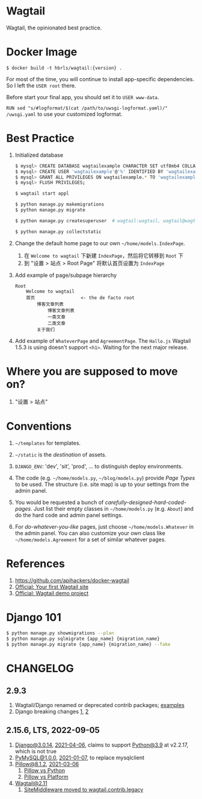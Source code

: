 Wagtail
==

Wagtail, the opinionated best practice.

Docker Image
==

    $ docker build -t hbrls/wagtail:{version} .

For most of the time, you will continue to install app-specific dependencies. So I left the `USER root` there.

Before start your final app, you should set it to `USER www-data`.

`RUN sed "s/#logformat/$(cat /path/to/uwsgi-logformat.yaml)/" /uwsgi.yaml` to use your customized logformat.

Best Practice
==

1. Initialized database

    ```bash
    $ mysql> CREATE DATABASE wagtailexample CHARACTER SET utf8mb4 COLLATE utf8mb4_general_ci;
    $ mysql> CREATE USER 'wagtailexample'@'%' IDENTIFIED BY 'wagtailexample';
    $ mysql> GRANT ALL PRIVILEGES ON wagtailexample.* TO 'wagtailexample'@'%'
    $ mysql> FLUSH PRIVILEGES;
    
    $ wagtail start appl
    
    $ python manage.py makemigrations
    $ python manage.py migrate
    
    $ python manage.py createsuperuser  # wagtail:wagtail, wagtail@wagtailexample.com
    
    $ python manage.py collectstatic
    ```

2.  Change the default home page to our own `~/home/models.IndexPage`.

    1. 在 `Welcome to wagtail` 下新建 `IndexPage`，然后将它转移到 `Root` 下
    2. 到 "设置 > 站点 > Root Page" 将默认首页设置为 `IndexPage`

2. Add example of page/subpage hierarchy

       Root
           Welcome to wagtail
           首页                 <- the de facto root
               博客文章列表
                   博客文章列表
                   一类文章
                   二类文章
               关于我们

3. Add example of `WhateverPage` and `AgreementPage`. The `Hallo.js` Wagtail 1.5.3 is using doesn't support `<h1>`. Waiting for the next major release.

Where you are supposed to move on?
==

1. "设置 > 站点"

Conventions
==

1. `~/templates` for templates.

2. `~/static` is the *destination* of assets.

3. `DJANGO_ENV`: 'dev', 'sit', 'prod', ... to distinguish deploy environments.

4. The code (e.g. `~/home/models.py`, `~/blog/models.py`) provide *Page Types* to be used. The structure (i.e. site map) is up to your settings from the admin panel.

5. You would be requested a bunch of *carefully-designed-hard-coded-pages*. Just list their empty classes in `~/home/models.py` (e.g. `About`) and do the hard code and admin panel settings.

6. For *do-whatever-you-like* pages, just choose `~/home/models.Whatever` in the admin panel. You can also customize your own class like `~/home/models.Agreement` for a set of similar whatever pages.

References
==

1. https://github.com/apihackers/docker-wagtail
2. [Official: Your first Wagtail site](http://docs.wagtail.io/en/latest/getting_started/tutorial.html)
3. [Official: Wagtail demo project](https://github.com/torchbox/wagtaildemo)

Django 101
==

```bash
$ python manage.py showmigrations --plan
$ python manage.py sqlmigrate {app_name} {migration_name}
$ python manage.py migrate {app_name} {migration_name} --fake
```

CHANGELOG
==

2.9.3
--

1. Wagtail/Django renamed or deprecated contrib packages; [examples](https://github.com/wagtail/wagtail/blob/v2.6.3/docs/advanced_topics/settings.rst)
2. Django breaking changes [1](https://docs.djangoproject.com/en/3.1/releases/1.9/#assignment-tag), [2](https://github.com/wagtail/django-modelcluster/issues/89)

2.15.6, LTS, 2022-09-05
--

1. Django@3.0.14, [2021-04-06](https://docs.djangoproject.com/en/5.1/releases/), claims to support Python@3.9 at v2.2.17, which is not true
2. PyMySQL@1.0.0, [2021-01-07](https://github.com/PyMySQL/PyMySQL/blob/main/CHANGELOG.md#v100), to replace mysqlclient
3. Pillow@8.1.2, [2021-03-06](https://github.com/python-pillow/Pillow/blob/main/CHANGES.rst#812-2021-03-06)
   1. [Pillow vs Python](https://pillow.readthedocs.io/en/latest/installation/python-support.html)
   2. [Pillow vs Platform](https://pillow.readthedocs.io/en/latest/installation/platform-support.html)
4. Wagtail@2.11
   1. [SiteMiddleware moved to wagtail.contrib.legacy](https://github.com/wagtail/wagtail/blob/v2.11/docs/releases/2.11.rst#sitemiddleware-moved-to-wagtailcontriblegacy)
